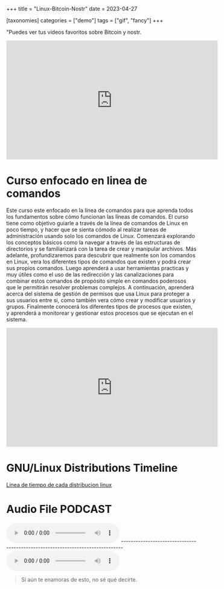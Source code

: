 +++
title = "Linux-Bitcoin-Nostr"
date = 2023-04-27

[taxonomies]
categories = ["demo"]
tags = ["gif", "fancy"]
+++

"Puedes ver tus videos favoritos sobre Bitcoin y nostr.

<!-- more -->

<iframe width="560" height="315" src="https://www.youtube.com/embed/6UHDrTlN7Wo" 
frameborder="0" allow="accelerometer; autoplay; clipboard-write; encrypted-media; gyroscope; picture-in-picture" 
allowfullscreen></iframe>

# Curso enfocado en linea de comandos
Este curso este enfocado en la línea de comandos para que aprenda todos los fundamentos sobre cómo funcionan las líneas de comandos. 
El curso tiene como objetivo guiarle a través de la línea de comandos de Linux en poco tiempo, y hacer que se sienta cómodo al realizar tareas de administración  usando solo los comandos de Linux. 
Comenzará explorando los conceptos básicos como la navegar a través de las estructuras de directorios y se familiarizará con la tarea de crear y manipular archivos. 
Más adelante, profundizaremos para descubrir que realmente son los comandos en Linux, vera los diferentes tipos de comandos que existen y podrá crear sus propios comandos. 
Luego aprenderá a usar herramientas practicas y muy útiles como el uso de las redirección y las canalizaciones para combinar estos comandos de propósito simple en comandos poderosos que le permitirán resolver problemas complejos. 
A continuación, aprenderá acerca del sistema de gestión de permisos que usa Linux para proteger a sus usuarios entre si, como también vera cómo crear y modificar usuarios y grupos. 
Finalmente conocerá los diferentes tipos de procesos que existen, y aprenderá a monitorear y gestionar estos procesos que se ejecutan en el sistema.


<iframe width="560" height="315" src="https://www.youtube.com/embed/jVQKk8IB9pA?si=LV7ybfWQydhGLQOQ" title="YouTube video player" frameborder="0" allow="accelerometer; autoplay; clipboard-write; encrypted-media; gyroscope; picture-in-picture; web-share" referrerpolicy="strict-origin-when-cross-origin" allowfullscreen></iframe>

# GNU/Linux Distributions Timeline

[Linea de tiempo de cada distribucion linux](https://upload.wikimedia.org/wikipedia/commons/8/8c/Linux_Distribution_Timeline_Dec._2020.svg)

# Audio File PODCAST

<audio controls>
<source src="https://www.youtube.com/watch?v=DhSwKkBLHxU"type="audio/mpeg">
</audio>
-------------------------------------------------------------------------------
<audio controls>
<source src="https://audio.com/genesis-1826308589352570/audio/avicii-true-wake-me-up"type="audio/mpeg">
Tu navegador no soporta audio HTML5.
</audio>



> Si aún te enamoras de esto, no sé qué decirte.